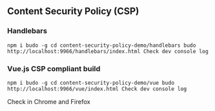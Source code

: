 ## Content Security Policy (CSP)
### Handlebars

`
npm i budo -g
cd content-security-policy-demo/handlebars
budo
http://localhost:9966/handlebars/index.html
Check dev console log
`

### Vue.js CSP compliant build

`
npm i budo -g
cd content-security-policy-demo/vue
budo
http://localhost:9966/vue/index.html
Check dev console log
`

Check in Chrome and Firefox
